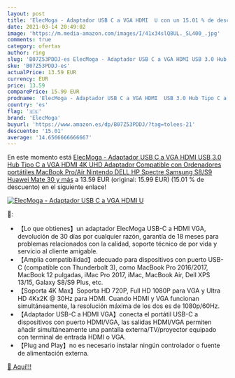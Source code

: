 ```yaml
---
layout: post
title: 'ElecMoga - Adaptador USB C a VGA HDMI  U con un 15.01 % de descuento'
date: 2021-03-14 20:49:02
image: 'https://m.media-amazon.com/images/I/41x34slQ8UL._SL400_.jpg'
comments: true
category: ofertas
author: ring
slug: 'B07Z53PDDJ-es ElecMoga - Adaptador USB C a VGA HDMI USB 3.0 Hub Tipo C a...'
sku: 'B07Z53PDDJ-es'
actualPrice: 13.59 EUR
currency: EUR
price: 13.59
comparePrice: 15.99 EUR
prodname: 'ElecMoga - Adaptador USB C a VGA HDMI  USB 3.0 Hub Tipo C a VGA HDMI 4K UHD Adaptador  Compatible con Ordenadores portátiles  MacBook Pro/Air  Nintendo  DELL HP Spectre  Samsung S8/S9  Huawei Mate 30 y más'
country: 'es'
flag: '🇪🇸'
brand: 'ElecMoga'
buyurl: 'https://www.amazon.es/dp/B07Z53PDDJ/?tag=tolees-21'
descuento: '15.01'
average: '14.6566666666667'
---
```


En este momento está [ElecMoga - Adaptador USB C a VGA HDMI  USB 3.0 Hub Tipo C a VGA HDMI 4K UHD Adaptador  Compatible con Ordenadores portátiles  MacBook Pro/Air  Nintendo  DELL HP Spectre  Samsung S8/S9  Huawei Mate 30 y más](https://www.amazon.es/dp/B07Z53PDDJ/?tag=tolees-21) a 13.59 EUR (original: 15.99 EUR) (15.01 %  de descuento) en el siguiente enlace!

[![ElecMoga - Adaptador USB C a VGA HDMI  U](https://m.media-amazon.com/images/I/41x34slQ8UL._SL400_.jpg)](https://www.amazon.es/dp/B07Z53PDDJ/?tag=tolees-21)

🔎:

- 【Lo que obtienes】un adaptador ElecMoga USB-C a HDMI VGA, devolución de 30 días por cualquier razón, garantía de 18 meses para problemas relacionados con la calidad, soporte técnico de por vida y servicio al cliente amigable.
- 【Amplia compatibilidad】adecuado para dispositivos con puerto USB-C (compatible con Thunderbolt 3), como MacBook Pro 2016/2017, MacBook 12 pulgadas, iMac Pro 2017, iMac, MacBook Air, Dell XPS 13/15, Galaxy S8/S9 Plus, etc.
- 【Soporta 4K Max】Soporta HD 720P, Full HD 1080P para VGA y Ultra HD 4Kx2K @ 30Hz para HDMI. Cuando HDMI y VGA funcionan simultáneamente, la resolución máxima de los dos es de 1080p/60Hz.
- 【Adaptador USB-C a HDMI VGA】conecta el portátil USB-C a dispositivos con puerto HDMI/VGA, las salidas HDMI/VGA permiten añadir simultáneamente una pantalla externa/TV/proyector equipado con terminal de entrada HDMI o VGA.
- 【Plug and Play】no es necesario instalar ningún controlador o fuente de alimentación externa.

[🛒 Aquí!!!](https://www.amazon.es/dp/B07Z53PDDJ/?tag=tolees-21)
